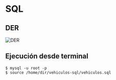 # SQL

## DER
![DER ](https://user-images.githubusercontent.com/28459482/201346902-1f1de3fe-71c6-4d8a-a8a9-a8843e8be3e5.png)

## Ejecución desde terminal
```
$ mysql -u root -p
$ source /home/dir/vehiculos-sql/vehiculos.sql
```
